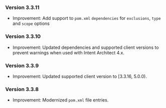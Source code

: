 ### Version 3.3.11

- Improvement: Add support to `pom.xml` `dependencies` for `exclusions`, `type` and `scope` options 

### Version 3.3.10

- Improvement: Updated dependencies and supported client versions to prevent warnings when used with Intent Architect 4.x.

### Version 3.3.9

- Improvement: Updated supported client version to [3.3.16, 5.0.0).

### Version 3.3.8

- Improvement: Modernized `pom.xml` file entries.
